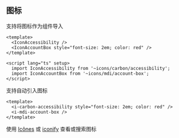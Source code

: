 ## 图标

支持将图标作为组件导入

```vue
<template>
  <IconAccessibility />
  <IconAccountBox style="font-size: 2em; color: red" />
</template>

<script lang="ts" setup>
  import IconAccessibility from '~icons/carbon/accessibility';
  import IconAccountBox from '~icons/mdi/account-box';
</script>
```

支持自动引入图标

```vue
<template>
  <i-carbon-accessibility style="font-size: 2em; color: red" />
  <i-mdi-account-box />
</template>
```

使用 [Icônes](https://icones.netlify.app) 或 [iconify](https://icon-sets.iconify.design) 查看或搜索图标

